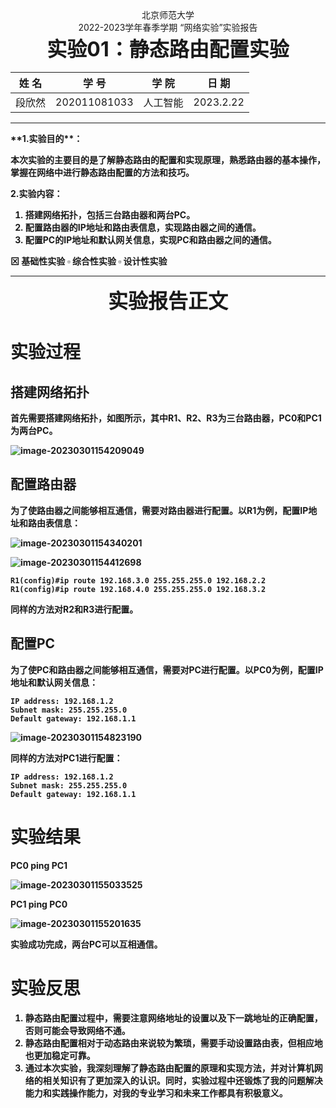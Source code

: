 <center>北京师范大学</center>
<center>2022-2023学年春季学期  “网络实验”实验报告</center>
<center><b><font size=6 bold=true>实验01：静态路由配置实验</font><b></center>




| 姓    名 |   学    号   | 学    院 | 日    期  |
| :------: | :----------: | :------: | :-------: |
|  段欣然  | 202011081033 | 人工智能 | 2023.2.22 |

<hr>
**1.实验目的**：

本次实验的主要目的是了解静态路由的配置和实现原理，熟悉路由器的基本操作，掌握在网络中进行静态路由配置的方法和技巧。

**2.实验内容**：

1. 搭建网络拓扑，包括三台路由器和两台PC。
2. 配置路由器的IP地址和路由表信息，实现路由器之间的通信。
3. 配置PC的IP地址和默认网关信息，实现PC和路由器之间的通信。

$\boxtimes$ 基础性实验  $\square$  综合性实验  $\square$ 设计性实验

<hr>													
<center><b><font size=6>实验报告正文</font></b></center>


# 实验过程

## 搭建网络拓扑

首先需要搭建网络拓扑，如图所示，其中R1、R2、R3为三台路由器，PC0和PC1为两台PC。

![image-20230301154209049](image-20230301154209049.png)

## 配置路由器

为了使路由器之间能够相互通信，需要对路由器进行配置。以R1为例，配置IP地址和路由表信息：

![image-20230301154340201](image-20230301154340201.png)

![image-20230301154412698](image-20230301154412698.png)

```
R1(config)#ip route 192.168.3.0 255.255.255.0 192.168.2.2
R1(config)#ip route 192.168.4.0 255.255.255.0 192.168.3.2
```

同样的方法对R2和R3进行配置。

## 配置PC

为了使PC和路由器之间能够相互通信，需要对PC进行配置。以PC0为例，配置IP地址和默认网关信息：

```
IP address: 192.168.1.2
Subnet mask: 255.255.255.0
Default gateway: 192.168.1.1
```

![image-20230301154823190](image-20230301154823190.png)

同样的方法对PC1进行配置：

```
IP address: 192.168.1.2
Subnet mask: 255.255.255.0
Default gateway: 192.168.1.1
```



# 实验结果

PC0 ping PC1

![image-20230301155033525](image-20230301155033525.png)

PC1 ping PC0

![image-20230301155201635](image-20230301155201635.png)

实验成功完成，两台PC可以互相通信。

# 实验反思

1. 静态路由配置过程中，需要注意网络地址的设置以及下一跳地址的正确配置，否则可能会导致网络不通。
2. 静态路由配置相对于动态路由来说较为繁琐，需要手动设置路由表，但相应地也更加稳定可靠。
3. 通过本次实验，我深刻理解了静态路由配置的原理和实现方法，并对计算机网络的相关知识有了更加深入的认识。同时，实验过程中还锻炼了我的问题解决能力和实践操作能力，对我的专业学习和未来工作都具有积极意义。
